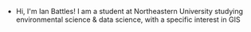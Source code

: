 - Hi, I'm Ian Battles! I am a student at Northeastern University studying environmental science & data science, with a specific interest in GIS
